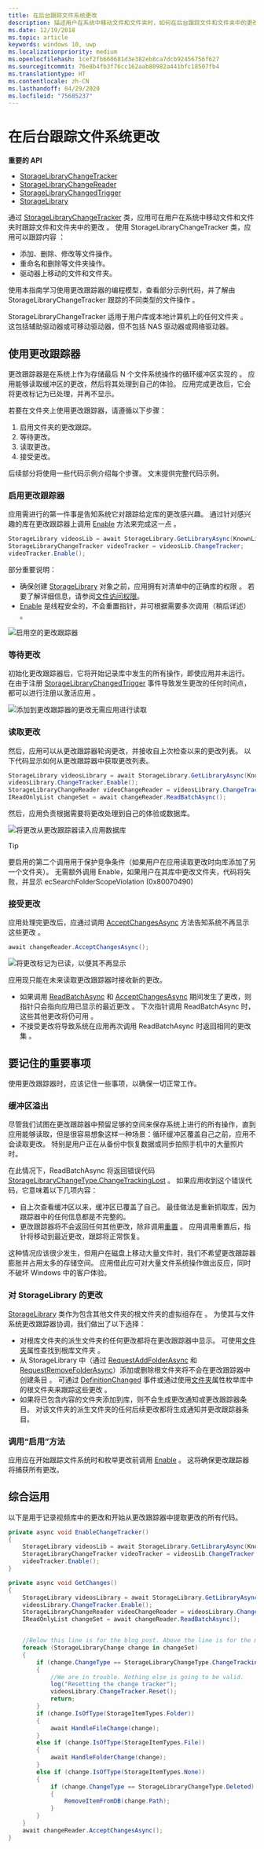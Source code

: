 ```yaml
---
title: 在后台跟踪文件系统更改
description: 描述用户在系统中移动文件和文件夹时，如何在后台跟踪文件和文件夹中的更改。
ms.date: 12/19/2018
ms.topic: article
keywords: windows 10, uwp
ms.localizationpriority: medium
ms.openlocfilehash: 1cef2fb660681d3e382eb8ca7dcb92456756f627
ms.sourcegitcommit: 76e8b4fb3f76cc162aab80982a441bfc18507fb4
ms.translationtype: HT
ms.contentlocale: zh-CN
ms.lasthandoff: 04/29/2020
ms.locfileid: "75685237"
---
```

# <a name="track-file-system-changes-in-the-background"></a>在后台跟踪文件系统更改

**重要的 API**

-   [StorageLibraryChangeTracker](https://docs.microsoft.com/uwp/api/Windows.Storage.StorageLibraryChangeTracker) 
-   [StorageLibraryChangeReader](https://docs.microsoft.com/uwp/api/windows.storage.storagelibrarychangereader) 
-   [StorageLibraryChangedTrigger](https://docs.microsoft.com/uwp/api/Windows.ApplicationModel.Background.StorageLibraryContentChangedTrigger) 
-   [StorageLibrary](https://docs.microsoft.com/uwp/api/windows.storage.storagelibrary) 

通过 [StorageLibraryChangeTracker](https://docs.microsoft.com/uwp/api/Windows.Storage.StorageLibraryChangeTracker) 类，应用可在用户在系统中移动文件和文件夹时跟踪文件和文件夹中的更改  。 使用 StorageLibraryChangeTracker 类，应用可以跟踪内容  ：

- 添加、删除、修改等文件操作。
- 重命名和删除等文件夹操作。
- 驱动器上移动的文件和文件夹。

使用本指南学习使用更改跟踪器的编程模型，查看部分示例代码，并了解由 StorageLibraryChangeTracker 跟踪的不同类型的文件操作  。

StorageLibraryChangeTracker 适用于用户库或本地计算机上的任何文件夹  。 这包括辅助驱动器或可移动驱动器，但不包括 NAS 驱动器或网络驱动器。

## <a name="using-the-change-tracker"></a>使用更改跟踪器

更改跟踪器是在系统上作为存储最后 N 个文件系统操作的循环缓冲区实现的  。 应用能够读取缓冲区的更改，然后将其处理到自己的体验。 应用完成更改后，它会将更改标记为已处理，并再不显示。

若要在文件夹上使用更改跟踪器，请遵循以下步骤：

1. 启用文件夹的更改跟踪。
2. 等待更改。
3. 读取更改。
4. 接受更改。

后续部分将使用一些代码示例介绍每个步骤。 文末提供完整代码示例。

### <a name="enable-the-change-tracker"></a>启用更改跟踪器

应用需进行的第一件事是告知系统它对跟踪给定库的更改感兴趣。 通过针对感兴趣的库在更改跟踪器上调用 [Enable](https://docs.microsoft.com/uwp/api/windows.storage.storagelibrarychangetracker.enable) 方法来完成这一点  。

```csharp
StorageLibrary videosLib = await StorageLibrary.GetLibraryAsync(KnownLibraryId.Videos);
StorageLibraryChangeTracker videoTracker = videosLib.ChangeTracker;
videoTracker.Enable();
```

部分重要说明：

- 确保创建 [StorageLibrary](https://docs.microsoft.com/uwp/api/windows.storage.storagelibrary) 对象之前，应用拥有对清单中的正确库的权限  。 若要了解详细信息，请参阅[文件访问权限](https://docs.microsoft.com/windows/uwp/files/file-access-permissions)。
- [Enable](https://docs.microsoft.com/uwp/api/windows.storage.storagelibrarychangetracker.enable) 是线程安全的，不会重置指针，并可根据需要多次调用（稍后详述）  。

![启用空的更改跟踪器](images/changetracker-enable.png)

### <a name="wait-for-changes"></a>等待更改

初始化更改跟踪器后，它将开始记录库中发生的所有操作，即使应用并未运行。 在由于注册 [StorageLibraryChangedTrigger](https://docs.microsoft.com/uwp/api/Windows.ApplicationModel.Background.StorageLibraryContentChangedTrigger) 事件导致发生更改的任何时间点，都可以进行注册以激活应用  。

![添加到更改跟踪器的更改无需应用进行读取](images/changetracker-waiting.png)

### <a name="read-the-changes"></a>读取更改

然后，应用可以从更改跟踪器轮询更改，并接收自上次检查以来的更改列表。 以下代码显示如何从更改跟踪器中获取更改列表。

```csharp
StorageLibrary videosLibrary = await StorageLibrary.GetLibraryAsync(KnownLibraryId.Videos);
videosLibrary.ChangeTracker.Enable();
StorageLibraryChangeReader videoChangeReader = videosLibrary.ChangeTracker.GetChangeReader();
IReadOnlyList changeSet = await changeReader.ReadBatchAsync();
```

然后，应用负责根据需要将更改处理到自己的体验或数据库。

![将更改从更改跟踪器读入应用数据库](images/changetracker-reading.png)

> [!TIP]
> 要启用的第二个调用用于保护竞争条件（如果用户在应用读取更改时向库添加了另一个文件夹）。 无需额外调用 Enable，如果用户在其库中更改文件夹，代码将失败，并显示 ecSearchFolderScopeViolation (0x80070490) 

### <a name="accept-the-changes"></a>接受更改

应用处理完更改后，应通过调用 [AcceptChangesAsync](https://docs.microsoft.com/uwp/api/windows.storage.storagelibrarychangereader.acceptchangesasync) 方法告知系统不再显示这些更改  。

```csharp
await changeReader.AcceptChangesAsync();
```

![将更改标记为已读，以便其不再显示](images/changetracker-accepting.png)

应用现只能在未来读取更改跟踪器时接收新的更改。

- 如果调用 [ReadBatchAsync](https://docs.microsoft.com/uwp/api/windows.storage.storagelibrarychangereader.readbatchasync) 和 [AcceptChangesAsync](https://docs.microsoft.com/uwp/api/windows.storage.storagelibrarychangereader.acceptchangesasync) 期间发生了更改，则指针只会指向应用已显示的最近更改  。 下次指针调用 ReadBatchAsync 时，这些其他更改将仍可用  。
- 不接受更改将导致系统在应用再次调用 ReadBatchAsync 时返回相同的更改集  。

## <a name="important-things-to-remember"></a>要记住的重要事项

使用更改跟踪器时，应该记住一些事项，以确保一切正常工作。

### <a name="buffer-overruns"></a>缓冲区溢出

尽管我们试图在更改跟踪器中预留足够的空间来保存系统上进行的所有操作，直到应用能够读取，但是很容易想象这样一种场景：循环缓冲区覆盖自己之前，应用不会读取更改。 特别是用户正在从备份中恢复数据或同步拍照手机中的大量照片时。

在此情况下，ReadBatchAsync 将返回错误代码 [StorageLibraryChangeType.ChangeTrackingLost](https://docs.microsoft.com/uwp/api/windows.storage.storagelibrarychangetype)   。 如果应用收到这个错误代码，它意味着以下几项内容：

* 自上次查看缓冲区以来，缓冲区已覆盖了自己。 最佳做法是重新抓取库，因为跟踪器中的任何信息都是不完整的。
* 更改跟踪器将不会返回任何其他更改，除非调用[重置](https://docs.microsoft.com/uwp/api/windows.storage.storagelibrarychangetracker.reset)  。 应用调用重置后，指针将移动到最近更改，跟踪将正常恢复。

这种情况应该很少发生，但用户在磁盘上移动大量文件时，我们不希望更改跟踪器膨胀并占用太多的存储空间。 应用借此应可对大量文件系统操作做出反应，同时不破坏 Windows 中的客户体验。

### <a name="changes-to-a-storagelibrary"></a>对 StorageLibrary 的更改

[StorageLibrary](https://docs.microsoft.com/uwp/api/windows.storage.storagelibrary) 类作为包含其他文件夹的根文件夹的虚拟组存在  。 为使其与文件系统更改跟踪器协调，我们做出了以下选择：

- 对根库文件夹的派生文件夹的任何更改都将在更改跟踪器中显示。 可使用[文件夹](https://docs.microsoft.com/uwp/api/windows.storage.storagelibrary.folders)属性查找到根库文件夹  。
- 从 StorageLibrary 中（通过 [RequestAddFolderAsync](https://docs.microsoft.com/uwp/api/windows.storage.storagelibrary.requestaddfolderasync) 和 [RequestRemoveFolderAsync](https://docs.microsoft.com/uwp/api/windows.storage.storagelibrary.requestremovefolderasync)）添加或删除根文件夹将不会在更改跟踪器中创建条目    。 可通过 [DefinitionChanged](https://docs.microsoft.com/uwp/api/windows.storage.storagelibrary.definitionchanged) 事件或通过使用[文件夹](https://docs.microsoft.com/uwp/api/windows.storage.storagelibrary.folders)属性枚举库中的根文件夹来跟踪这些更改   。
- 如果将已包含内容的文件夹添加到库，则不会生成更改通知或更改跟踪器条目。 对该文件夹的派生文件夹的任何后续更改都将生成通知并更改跟踪器条目。

### <a name="calling-the-enable-method"></a>调用“启用”方法

应用应在开始跟踪文件系统时和枚举更改前调用 [Enable](https://docs.microsoft.com/uwp/api/windows.storage.storagelibrarychangetracker.enable)  。 这将确保更改跟踪器将捕获所有更改。  

## <a name="putting-it-together"></a>综合运用

以下是用于记录视频库中的更改和开始从更改跟踪器中提取更改的所有代码。

```csharp
private async void EnableChangeTracker()
{
    StorageLibrary videosLib = await StorageLibrary.GetLibraryAsync(KnownLibraryId.Videos);
    StorageLibraryChangeTracker videoTracker = videosLib.ChangeTracker;
    videoTracker.Enable();
}

private async void GetChanges()
{
    StorageLibrary videosLibrary = await StorageLibrary.GetLibraryAsync(KnownLibraryId.Videos);
    videosLibrary.ChangeTracker.Enable();
    StorageLibraryChangeReader videoChangeReader = videosLibrary.ChangeTracker.GetChangeReader();
    IReadOnlyList changeSet = await changeReader.ReadBatchAsync();


    //Below this line is for the blog post. Above the line is for the magazine
    foreach (StorageLibraryChange change in changeSet)
    {
        if (change.ChangeType == StorageLibraryChangeType.ChangeTrackingLost)
        {
            //We are in trouble. Nothing else is going to be valid.
            log("Resetting the change tracker");
            videosLibrary.ChangeTracker.Reset();
            return;
        }
        if (change.IsOfType(StorageItemTypes.Folder))
        {
            await HandleFileChange(change);
        }
        else if (change.IsOfType(StorageItemTypes.File))
        {
            await HandleFolderChange(change);
        }
        else if (change.IsOfType(StorageItemTypes.None))
        {
            if (change.ChangeType == StorageLibraryChangeType.Deleted)
            {
                RemoveItemFromDB(change.Path);
            }
        }
    }
    await changeReader.AcceptChangesAsync();
}
```
